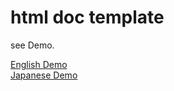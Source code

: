 # html doc template
see Demo.

[English Demo](http://amrocs.github.io/html_doc_template_demo/document.html "English Demo")  
[Japanese Demo](http://amrocs.github.io/html_doc_template_demo/document_jp.html "Japanese Demo")  
